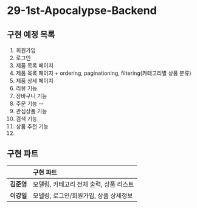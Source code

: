# 29-1st-Apocalypse-Backend

## 구현 예정 목록

1. 회원가입
2. 로그인
3. 제품 목록 페이지
4. 제품 목록 페이지 + ordering, paginationing, filtering(카테고리별 상품 분류)
5. 제품 상세 페이지
6. 리뷰 기능
7. 장바구니 기능
8. 주문 기능
--
9. 관심상품 기능
10. 검색 기능
11. 상품 추천 기능
12. 
## 구현 파트

|               | 구현 파트                        |
| :-----------: | :------------------------------- |
| <b>김준영</b> | 모델링, 카테고리 전체 출력, 상품 리스트   |
| <b>이강일</b> | 모델링, 로그인/회원가입, 상품 상세정보    |
